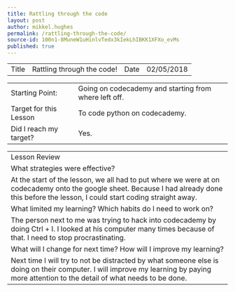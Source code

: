 ```yaml
---
title: Rattling through the code
layout: post
author: mikkel.hughes
permalink: /rattling-through-the-code/
source-id: 100n1-8MuneW1uHinlvTedx3kIekLhIBKK1XFXo_evMs
published: true
---
```

<table>
  <tr>
    <td>Title</td>
    <td>Rattling through the code!</td>
    <td>    Date</td>
    <td>02/05/2018</td>
  </tr>
</table>


<table>
  <tr>
    <td>Starting Point:</td>
    <td>Going on codecademy and starting from where left off.</td>
  </tr>
  <tr>
    <td>Target for this Lesson</td>
    <td>To code python on codecademy.</td>
  </tr>
  <tr>
    <td>Did I reach my target? </td>
    <td>Yes.</td>
  </tr>
</table>


<table>
  <tr>
    <td>Lesson Review</td>
  </tr>
  <tr>
    <td>What strategies were effective?</td>
  </tr>
  <tr>
    <td>At the start of the lesson, we all had to put where we were at on codecademy onto the google sheet. Because I had already done this before the lesson, I could start coding straight away.</td>
  </tr>
  <tr>
    <td>What limited my learning? Which habits do I need to work on?</td>
  </tr>
  <tr>
    <td>The person next to me was trying to hack into codecademy by doing Ctrl + I. I looked at his computer many times because of that. I need to stop procrastinating.</td>
  </tr>
  <tr>
    <td>What will I change for next time? How will I improve my learning?</td>
  </tr>
  <tr>
    <td>Next time I will try to not be distracted by what someone else is doing on their computer. I will improve my learning by paying more attention to the detail of what needs to be done.</td>
  </tr>
</table>


